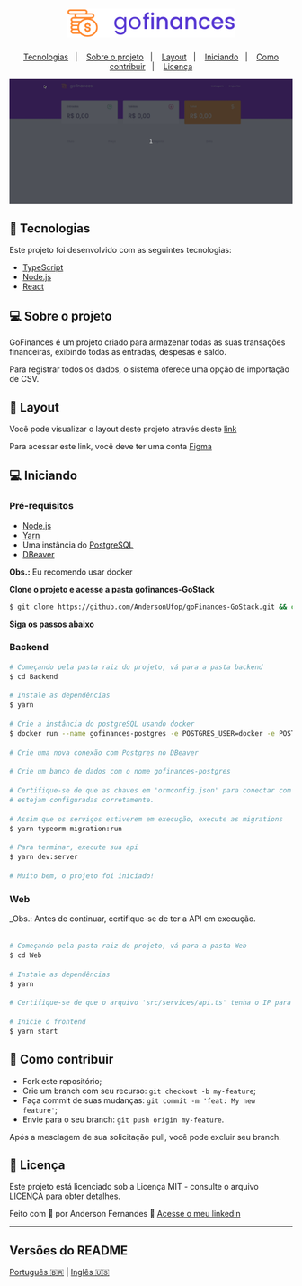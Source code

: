 <h1 align="center">
  <img alt="GoFinances" title="#goFinances" src="logo.svg" width="300px">
</h1>

<p align="center">
  <a href="#rocket-tecnologias">Tecnologias</a>&nbsp;&nbsp;&nbsp;|&nbsp;&nbsp;&nbsp;
  <a href="#-sobre-o-projeto">Sobre o projeto</a>&nbsp;&nbsp;&nbsp;|&nbsp;&nbsp;&nbsp;
  <a href="#-layout">Layout</a>&nbsp;&nbsp;&nbsp;|&nbsp;&nbsp;&nbsp;
  <a href="#-iniciando">Iniciando</a>&nbsp;&nbsp;&nbsp;|&nbsp;&nbsp;&nbsp;
  <a href="#-como-contribuir">Como contribuir</a>&nbsp;&nbsp;&nbsp;|&nbsp;&nbsp;&nbsp;
  <a href="#memo-licença">Licença</a>
</p>

<img alt="Layout" src="layout.gif">


## :rocket: Tecnologias

Este projeto foi desenvolvido com as seguintes tecnologias:

- [TypeScript](https://www.typescriptlang.org/docs/home.html)
- [Node.js](https://nodejs.org/en/)
- [React](https://reactjs.org)

## 💻 Sobre o projeto

GoFinances é um projeto criado para armazenar todas as suas transações financeiras, exibindo todas as entradas, despesas e saldo.

Para registrar todos os dados, o sistema oferece uma opção de importação de CSV.

## 🔖 Layout

Você pode visualizar o layout deste projeto através deste [link](https://www.figma.com/file/EgOhyj1Inz14dhWGVhRlhr/GoFinances?node-id=1%3A863)

Para acessar este link, você deve ter uma conta [Figma](https://www.figma.com/)


## 💻 Iniciando

### Pré-requisitos

- [Node.js](https://nodejs.org/en/)
- [Yarn](https://classic.yarnpkg.com/)
- Uma instância do [PostgreSQL](https://www.postgresql.org/)
- [DBeaver](https://dbeaver.io/)

**Obs.:** Eu recomendo usar docker

**Clone o projeto e acesse a pasta gofinances-GoStack**

```bash
$ git clone https://github.com/AndersonUfop/goFinances-GoStack.git && cd gofinances-GoStack
```

**Siga os passos abaixo**

### Backend

```bash
# Começando pela pasta raiz do projeto, vá para a pasta backend
$ cd Backend

# Instale as dependências
$ yarn

# Crie a instância do postgreSQL usando docker
$ docker run --name gofinances-postgres -e POSTGRES_USER=docker -e POSTGRES_PASSWORD=docker -p 5432:5432 -d postgres

# Crie uma nova conexão com Postgres no DBeaver

# Crie um banco de dados com o nome gofinances-postgres

# Certifique-se de que as chaves em 'ormconfig.json' para conectar com seu banco de dados,
# estejam configuradas corretamente.

# Assim que os serviços estiverem em execução, execute as migrations
$ yarn typeorm migration:run

# Para terminar, execute sua api
$ yarn dev:server

# Muito bem, o projeto foi iniciado!
```

### Web

_Obs.: Antes de continuar, certifique-se de ter a API em execução.

```bash

# Começando pela pasta raiz do projeto, vá para a pasta Web
$ cd Web

# Instale as dependências
$ yarn

# Certifique-se de que o arquivo 'src/services/api.ts' tenha o IP para sua API

# Inicie o frontend
$ yarn start

```


## 🤔 Como contribuir

- Fork este repositório;
- Crie um branch com seu recurso: `git checkout -b my-feature`;
- Faça commit de suas mudanças: `git commit -m 'feat: My new feature'`;
- Envie para o seu branch: `git push origin my-feature`.

Após a mesclagem de sua solicitação pull, você pode excluir seu branch.

## :memo: Licença
Este projeto está licenciado sob a Licença MIT - consulte o arquivo [LICENÇA](LICENSE) para obter detalhes.


Feito com 💜 por Anderson Fernandes 👋 [Acesse o meu linkedin](https://www.linkedin.com/in/anderson-fernandes-8b5a50135/)

---

##  Versões do README

[Português 🇧🇷](./README.md)  |  [Inglês 🇺🇸](./README-en.md)
